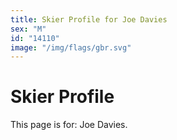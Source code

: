 ```yaml
---
title: Skier Profile for Joe Davies
sex: "M"
id: "14110"
image: "/img/flags/gbr.svg" 
---
```


# Skier Profile

This page is for: Joe Davies.
    
